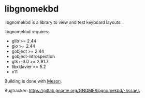 libgnomekbd
==========

libgnomekbd is a library to view and test keyboard layouts.

libgnomekbd requires:

   * glib >= 2.44
   * gio >= 2.44
   * gobject >= 2.44
   * gobject-introspection
   * gtk+-3.0 >= 2.91.7
   * libxklavier >= 5.2
   * x11

Building is done with [Meson](https://mesonbuild.com).

Bugtracker:
   https://gitlab.gnome.org/GNOME/libgnomekbd/-/issues

